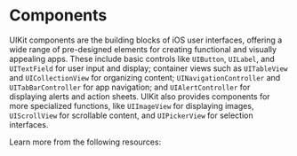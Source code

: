 # Components

UIKit components are the building blocks of iOS user interfaces, offering a wide range of pre-designed elements for creating functional and visually appealing apps. These include basic controls like `UIButton`, `UILabel`, and `UITextField` for user input and display; container views such as `UITableView` and `UICollectionView` for organizing content; `UINavigationController` and `UITabBarController` for app navigation; and `UIAlertController` for displaying alerts and action sheets. UIKit also provides components for more specialized functions, like `UIImageView` for displaying images, `UIScrollView` for scrollable content, and `UIPickerView` for selection interfaces. 

Learn more from the following resources:

